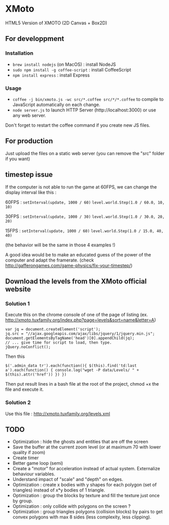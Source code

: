 XMoto
=====

HTML5 Version of XMOTO (2D Canvas + Box2D)

## For developpment

### Installation

 * ```brew install nodejs``` (on MacOS) : install NodeJS
 * ```sudo npm install -g coffee-script``` : install CoffeeScript
 * ```npm install express``` : install Express

### Usage

 * ```coffee -j bin/xmoto.js -wc src/*.coffee src/*/*.coffee``` to compile to JavaScript automatically on each change.
 * ```node server.js``` to launch HTTP Server (http://localhost:3000) or use any web server.

Don't forget to restart the coffee command if you create new JS files.

## For production

Just upload the files on a static web server (you can remove the "src" folder if you want)

## timestep issue

If the computer is not able to run the game at 60FPS, we can change the display interval like this :

60FPS :
```setInterval(update, 1000 / 60)```
```level.world.Step(1.0 / 60.0, 10, 10)```

30FPS :
```setInterval(update, 1000 / 30)```
```level.world.Step(1.0 / 30.0, 20, 20)```

15FPS :
```setInterval(update, 1000 / 60)```
```level.world.Step(1.0 / 15.0, 40, 40)```

(the behavior will be the same in those 4 examples !)

A good idea would be to make an educated guess of the power of the computer and adapt the framerate.
(check http://gafferongames.com/game-physics/fix-your-timestep/)

## Download the levels from the XMoto official website

### Solution 1

Execute this on the chrome console of one of the page of listing (ex. http://xmoto.tuxfamily.org/index.php?page=levels&sort=name&letter=A)

```
var jq = document.createElement('script');
jq.src = "//ajax.googleapis.com/ajax/libs/jquery/1/jquery.min.js";
document.getElementsByTagName('head')[0].appendChild(jq);
// ... give time for script to load, then type.
jQuery.noConflict();
```

Then this

```
$('.admin_data tr').each(function(){ $(this).find('td:last a').each(function() { console.log("wget -P data/Levels/ " + $(this).attr('href')) }) })
```

Then put result lines in a bash file at the root of the project, chmod +x the file and execute it.

### Solution 2

Use this file : http://xmoto.tuxfamily.org/levels.xml

## TODO

 * Optimization : hide the ghosts and entities that are off the screen
 * Save the buffer at the current zoom level (or at maximum 70 with lower quality if zoom)
 * Create timer
 * Better game loop (semi)
 * Create a "motor" for acceleration instead of actual system. Externalize behaviour variables.
 * Understand impact of "scale" and "depth" on edges.
 * Optimization : create x bodies with y shapes for each polygon (set of triangles) instead of x*y bodies of 1 triangle.
 * Optimization : group the blocks by texture and fill the texture just once by group.
 * Optimization : only collide with polygons on the screen ?
 * Optimization : group triangles polygons (collision blocks) by pairs to get convex polygons with max 8 sides (less complexity, less clipping).
